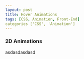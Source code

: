 ```yaml
---
layout: post
title: Hover Animations
tags: [CSS, Animation, Front-End]
categories ['CSS', 'Animation']
---
```


### 2D Animations
asdasdasdasd